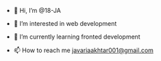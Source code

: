 - 👋 Hi, I’m @18-JA
- 👀 I’m interested in web development
- 🌱 I’m currently learning fronted development

- 📫 How to reach me javariaakhtar001@gmail.com

<!---
18-JA/18-JA is a ✨ special ✨ repository because its `README.md` (this file) appears on your GitHub profile.
You can click the Preview link to take a look at your changes.
--->
